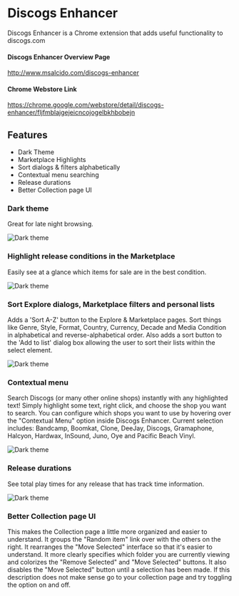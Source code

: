 # Discogs Enhancer
Discogs Enhancer is a Chrome extension that adds useful functionality to discogs.com

#### Discogs Enhancer Overview Page
<http://www.msalcido.com/discogs-enhancer>

#### Chrome Webstore Link
<https://chrome.google.com/webstore/detail/discogs-enhancer/fljfmblajgejeicncojogelbkhbobejn>

## Features
* Dark Theme
* Marketplace Highlights
* Sort dialogs & filters alphabetically
* Contextual menu searching
* Release durations
* Better Collection page UI

### Dark theme
Great for late night browsing.

![Dark theme](http://www.msalcido.com/discogs-enhancer/fancypants/chrome-shots/dark-theme.png?raw=true "Dark theme preview")


### Highlight release conditions in the Marketplace
Easily see at a glance which items for sale are in the best condition. 

![Dark theme](http://www.msalcido.com/discogs-enhancer/fancypants/chrome-shots/marketplace-highlights.png?raw=true "Marketplace Highlights preview")

### Sort Explore dialogs, Marketplace filters and personal lists
Adds a 'Sort A-Z' button to the Explore & Marketplace pages. Sort things like Genre, Style, Format, Country, Currency, Decade and Media Condition in alphabetical and reverse-alphabetical order. Also adds a sort button to the 'Add to list' dialog box allowing the user to sort their lists within the select element.

![Dark theme](http://www.msalcido.com/discogs-enhancer/fancypants/chrome-shots/sort-buttons.png?raw=true "Sorting preview")

### Contextual menu
Search Discogs (or many other online shops) instantly with any highlighted text! Simply highlight some text, right click, and choose the shop you want to search. You can configure which shops you want to use by hovering over the "Contextual Menu" option inside Discogs Enhancer. Current selection includes: Bandcamp, Boomkat, Clone, DeeJay, Discogs, Gramaphone, Halcyon, Hardwax, InSound, Juno, Oye and Pacific Beach Vinyl.

![Dark theme](http://www.msalcido.com/discogs-enhancer/fancypants/chrome-shots/contextual-menu.png?raw=true "Contextual menu preview")

### Release durations
See total play times for any release that has track time information.

![Dark theme](http://www.msalcido.com/discogs-enhancer/fancypants/chrome-shots/release-durations.png?raw=true "Release duration preview")

### Better Collection page UI
This makes the Collection page a little more organized and easier to understand. It groups the "Random item" link over with the others on the right. It rearranges the "Move Selected" interface so that it's easier to understand. It more clearly specifies which folder you are currently viewing and colorizes the "Remove Selected" and "Move Selected" buttons. It also disables the "Move Selected" button until a selection has been made. If this description does not make sense go to your collection page and try toggling the option on and off.
